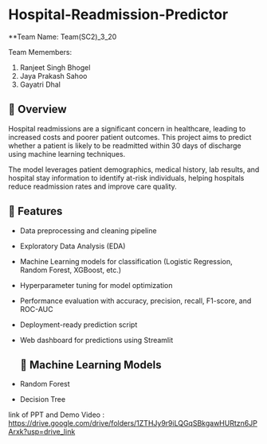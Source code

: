 # Hospital-Readmission-Predictor
**Team Name: Team(SC2)_3_20

Team Memembers:
1) Ranjeet Singh Bhogel
2) Jaya Prakash Sahoo
3) Gayatri Dhal


## 📌 Overview

Hospital readmissions are a significant concern in healthcare, leading to increased costs and poorer patient outcomes. This project aims to predict whether a patient is likely to be readmitted within 30 days of discharge using machine learning techniques.

The model leverages patient demographics, medical history, lab results, and hospital stay information to identify at-risk individuals, helping hospitals reduce readmission rates and improve care quality.

## 🚀 Features

- Data preprocessing and cleaning pipeline
- Exploratory Data Analysis (EDA)
- Machine Learning models for classification (Logistic Regression, Random Forest, XGBoost, etc.)
- Hyperparameter tuning for model optimization
- Performance evaluation with accuracy, precision, recall, F1-score, and ROC-AUC
- Deployment-ready prediction script
- Web dashboard for predictions using Streamlit

  ## 🧠 Machine Learning Models
- Random Forest
- Decision Tree

link of PPT and Demo Video : https://drive.google.com/drive/folders/1ZTHJy9r9iLQGqSBkgawHURtzn6JPArxk?usp=drive_link

